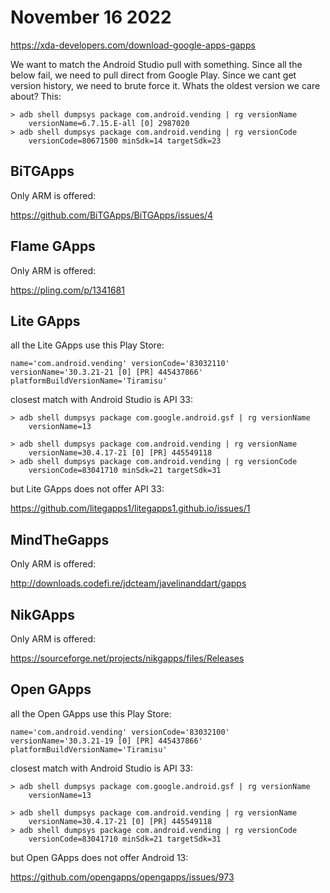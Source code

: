 # November 16 2022

https://xda-developers.com/download-google-apps-gapps

We want to match the Android Studio pull with something. Since all the below
fail, we need to pull direct from Google Play. Since we cant get version
history, we need to brute force it. Whats the oldest version we care about?
This:

~~~
> adb shell dumpsys package com.android.vending | rg versionName
    versionName=6.7.15.E-all [0] 2987020
> adb shell dumpsys package com.android.vending | rg versionCode
    versionCode=80671500 minSdk=14 targetSdk=23
~~~

## BiTGApps

Only ARM is offered:

https://github.com/BiTGApps/BiTGApps/issues/4

## Flame GApps

Only ARM is offered:

https://pling.com/p/1341681

## Lite GApps

all the Lite GApps use this Play Store:

~~~
name='com.android.vending' versionCode='83032110'
versionName='30.3.21-21 [0] [PR] 445437866' platformBuildVersionName='Tiramisu'
~~~

closest match with Android Studio is API 33:

~~~
> adb shell dumpsys package com.google.android.gsf | rg versionName
    versionName=13

> adb shell dumpsys package com.android.vending | rg versionName
    versionName=30.4.17-21 [0] [PR] 445549118
> adb shell dumpsys package com.android.vending | rg versionCode
    versionCode=83041710 minSdk=21 targetSdk=31
~~~

but Lite GApps does not offer API 33:

https://github.com/litegapps1/litegapps1.github.io/issues/1

## MindTheGapps

Only ARM is offered:

http://downloads.codefi.re/jdcteam/javelinanddart/gapps

## NikGApps

Only ARM is offered:

https://sourceforge.net/projects/nikgapps/files/Releases

## Open GApps

all the Open GApps use this Play Store:

~~~
name='com.android.vending' versionCode='83032100'
versionName='30.3.21-19 [0] [PR] 445437866' platformBuildVersionName='Tiramisu'
~~~

closest match with Android Studio is API 33:

~~~
> adb shell dumpsys package com.google.android.gsf | rg versionName
    versionName=13

> adb shell dumpsys package com.android.vending | rg versionName
    versionName=30.4.17-21 [0] [PR] 445549118
> adb shell dumpsys package com.android.vending | rg versionCode
    versionCode=83041710 minSdk=21 targetSdk=31
~~~

but Open GApps does not offer Android 13:

https://github.com/opengapps/opengapps/issues/973
